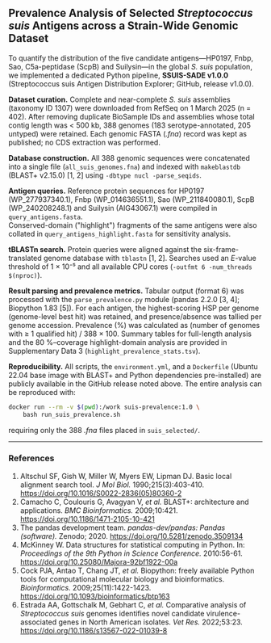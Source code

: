 ## Prevalence Analysis of Selected *Streptococcus suis* Antigens across a Strain-Wide Genomic Dataset

To quantify the distribution of the five candidate antigens—HP0197, Fnbp, Sao, C5a-peptidase (ScpB) and Suilysin—in the global *S. suis* population, we implemented a dedicated Python pipeline, **SSUIS-SADE v1.0.0** (Streptococcus suis Antigen Distribution Explorer; GitHub, release v1.0.0).

**Dataset curation.** Complete and near-complete *S. suis* assemblies (taxonomy ID 1307) were downloaded from RefSeq on 1 March 2025 (n = 402). After removing duplicate BioSample IDs and assemblies whose total contig length was < 500 kb, 388 genomes (183 serotype-annotated, 205 untyped) were retained. Each genomic FASTA (*.fna*) record was kept as published; no CDS extraction was performed.

**Database construction.** All 388 genomic sequences were concatenated into a single file (`all_suis_genomes.fna`) and indexed with `makeblastdb` (BLAST+ v2.15.0) [1, 2] using `-dbtype nucl -parse_seqids`.

**Antigen queries.** Reference protein sequences for HP0197 (WP_277937340.1), Fnbp (WP_014636551.1), Sao (WP_211840080.1), ScpB (WP_240208248.1) and Suilysin (AIG43067.1) were compiled in `query_antigens.fasta`.  
Conserved-domain ("highlight") fragments of the same antigens were also collated in `query_antigens_highlight.fasta` for sensitivity analysis.

**tBLASTn search.** Protein queries were aligned against the six-frame-translated genome database with `tblastn` [1, 2]. Searches used an *E*-value threshold of 1 × 10⁻⁵ and all available CPU cores (`-outfmt 6 -num_threads $(nproc)`).

**Result parsing and prevalence metrics.** Tabular output (format 6) was processed with the `parse_prevalence.py` module (pandas 2.2.0 [3, 4]; Biopython 1.83 [5]). For each antigen, the highest-scoring HSP per genome (genome-level best hit) was retained, and presence/absence was tallied per genome accession. Prevalence (%) was calculated as (number of genomes with ≥ 1 qualified hit) / 388 × 100. Summary tables for full-length analysis and the 80 %–coverage highlight-domain analysis are provided in Supplementary Data 3 (`highlight_prevalence_stats.tsv`).

**Reproducibility.** All scripts, the `environment.yml`, and a `Dockerfile` (Ubuntu 22.04 base image with BLAST+ and Python dependencies pre-installed) are publicly available in the GitHub release noted above. The entire analysis can be reproduced with:

```bash
docker run --rm -v $(pwd):/work suis-prevalence:1.0 \
    bash run_suis_prevalence.sh
```
requiring only the 388 *.fna* files placed in `suis_selected/`.

---
### References
1. Altschul SF, Gish W, Miller W, Myers EW, Lipman DJ. Basic local alignment search tool. *J Mol Biol.* 1990;215(3):403-410. https://doi.org/10.1016/S0022-2836(05)80360-2
2. Camacho C, Coulouris G, Avagyan V, *et al.* BLAST+: architecture and applications. *BMC Bioinformatics.* 2009;10:421. https://doi.org/10.1186/1471-2105-10-421
3. The pandas development team. *pandas-dev/pandas: Pandas (software).* Zenodo; 2020. https://doi.org/10.5281/zenodo.3509134
4. McKinney W. Data structures for statistical computing in Python. In: *Proceedings of the 9th Python in Science Conference.* 2010:56-61. https://doi.org/10.25080/Majora-92bf1922-00a
5. Cock PJA, Antao T, Chang JT, *et al.* Biopython: freely available Python tools for computational molecular biology and bioinformatics. *Bioinformatics.* 2009;25(11):1422-1423. https://doi.org/10.1093/bioinformatics/btp163
6. Estrada AA, Gottschalk M, Gebhart C, *et al.* Comparative analysis of *Streptococcus suis* genomes identifies novel candidate virulence-associated genes in North American isolates. *Vet Res.* 2022;53:23. https://doi.org/10.1186/s13567-022-01039-8